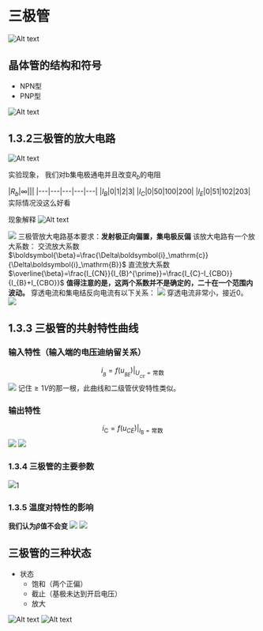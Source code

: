 
# 三极管

![Alt text](image-19.png)

## 晶体管的结构和符号

- NPN型
- PNP型

![Alt text](image-21.png)

## 1.3.2三极管的放大电路

![Alt text](image-22.png)

实验现象，
我们对b集电极通电并且改变$R_b$的电阻

|$R_b$|$\infty$|||
|---|---|---|---|---|
|$I_B$|0|1|2|3|
|$I_C$|0|50|100|200|
|$I_E$|0|51|102|203|
实际情况没这么好看

现象解释
![Alt text](image-23.png)

![](Pasted%20image%2020230918081139.png)
三极管放大电路基本要求：**发射极正向偏置，集电极反偏**
该放大电路有一个放大系数：
交流放大系数$\boldsymbol{\beta}=\frac{\Delta\boldsymbol{i}_\mathrm{c}}{\Delta\boldsymbol{i}_\mathrm{B}}$
直流放大系数$\overline{\beta}=\frac{I_{CN}}{I_{B}^{\prime}}=\frac{I_{C}-I_{CBO}}{I_{B}+I_{CBO}}$
**值得注意的是，这两个系数并不是确定的，二十在一个范围内波动。**
穿透电流和集电结反向电流有以下关系：
![](Pasted%20image%2020230918082807.png)
穿透电流非常小，接近0。
![](Pasted%20image%2020230918090543.png)
## 1.3.3 三极管的共射特性曲线
### 输入特性（输入端的电压迪纳留关系）
$$i_{_{B}}=f(\left.u_{_{BE}}\right)\Bigg|_{U_{_{CE}}=\text{常数}}$$
![](Pasted%20image%2020230918085009.png)
记住$\geq 1V$的那一根，此曲线和二级管伏安特性类似。
### 输出特性
$$i_{\mathrm{C}}=f(u_{CE})\Bigg|_{I_{\mathrm{B}}=\text{常数}}$$
![](Pasted%20image%2020230918090133.png)
![](Pasted%20image%2020230918093312.png)

### 1.3.4 三极管的主要参数

![](Pasted%20image%2020230918093503.png)1

### 1.3.5 温度对特性的影响
**我们认为$\beta$值不会变**
![](Pasted%20image%2020230918092605.png)
![](Pasted%20image%2020230918092623.png)

## 三极管的三种状态
- 状态
  - 饱和（两个正偏）
  - 截止（基极未达到开启电压）
  - 放大

![Alt text](image-24.png)
![Alt text](image-25.png)